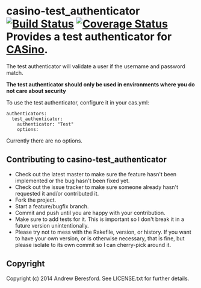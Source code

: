 # casino-test_authenticator [![Build Status](https://travis-ci.org/beezly/casino-test_authenticator.png?branch=master)](https://travis-ci.org/beezly/casino-test_authenticator) [![Coverage Status](https://coveralls.io/repos/beezly/casino-test_authenticator/badge.png)](https://coveralls.io/r/beezly/casino-test_authenticator)Provides a test authenticator for [CASino](https://github.com/rbCAS/CASino).

The test authenticator will validate a user if the username and password match.

**The test authenticator should only be used in environments where you do not care about security**

To use the test authenticator, configure it in your cas.yml:

    authenticators:
      test_authenticator:
        authenticator: "Test"
        options:

Currently there are no options.

## Contributing to casino-test_authenticator

* Check out the latest master to make sure the feature hasn't been implemented or the bug hasn't been fixed yet.
* Check out the issue tracker to make sure someone already hasn't requested it and/or contributed it.
* Fork the project.
* Start a feature/bugfix branch.
* Commit and push until you are happy with your contribution.
* Make sure to add tests for it. This is important so I don't break it in a future version unintentionally.
* Please try not to mess with the Rakefile, version, or history. If you want to have your own version, or is otherwise necessary, that is fine, but please isolate to its own commit so I can cherry-pick around it.

## Copyright

Copyright (c) 2014 Andrew Beresford. See LICENSE.txt
for further details.
